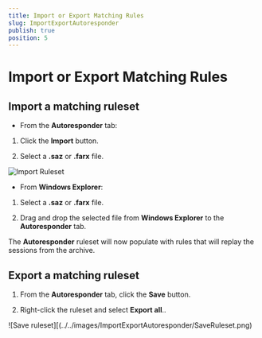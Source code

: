 ```yaml
---
title: Import or Export Matching Rules
slug: ImportExportAutoresponder
publish: true
position: 5
---
```


Import or Export Matching Rules
===============================

Import a matching ruleset
-------------------------

+ From the **Autoresponder** tab: 

 1. Click the **Import** button.

 2. Select a **.saz** or **.farx** file.

  ![Import Ruleset](../../images/ImportExportAutoresponder/ImportRuleset.png)

+ From **Windows Explorer**:

 1. Select a **.saz** or **.farx** file.

 2. Drag and drop the selected file from **Windows Explorer** to the **Autoresponder** tab.

The **Autoresponder** ruleset will now populate with rules that will replay the sessions from the archive.

Export a matching ruleset
-------------------------

1. From the **Autoresponder** tab, click the **Save** button.

2. Right-click the ruleset and select **Export all**..

 ![Save ruleset][(../../images/ImportExportAutoresponder/SaveRuleset.png)
